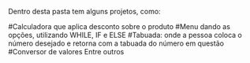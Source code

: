 Dentro desta pasta tem alguns projetos, como: 

#Calculadora que aplica desconto sobre o produto
#Menu dando as opções, utilizando WHILE, IF e ELSE
#Tabuada: onde a pessoa coloca o número desejado e retorna com a tabuada do número em questão
#Conversor de valores
Entre outros
